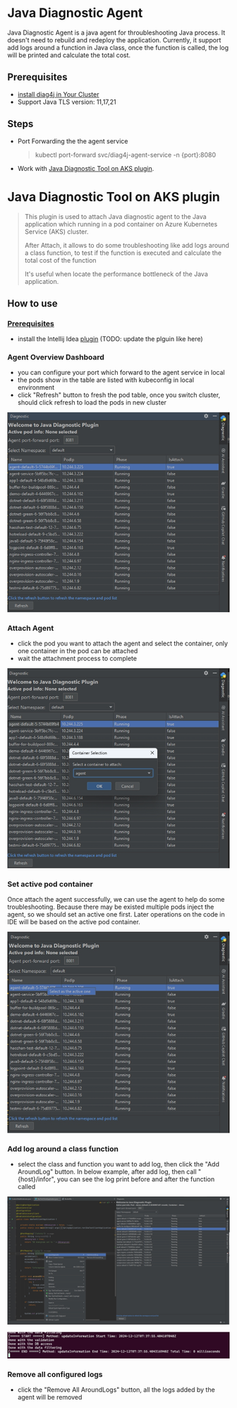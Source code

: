 # Java Diagnostic Agent
Java Diagnostic Agent is a java agent for throubleshooting Java process. It doesn't need to rebuild and redeploy the application. Currently, it support add logs around a function in Java class, once the function is called, the log will be printed and calculate the total cost.

## Prerequisites
- [install diag4j in Your Cluster](quick-start.md#steps)
- Support Java TLS version: 11,17,21

## Steps
- Port Forwarding the the agent service
  > kubectl port-forward svc/diag4j-agent-service -n <namespace> {port}:8080

- Work with [Java Diagnostic Tool on AKS plugin](#java-diagnostic-tool-on-aks-plugin).

# Java Diagnostic Tool on AKS plugin
> This plugin is used to attach Java diagnostic agent to the Java application which running in a pod container on Azure Kubernetes Service (AKS) cluster.
> 
> After Attach, it allows to do some troubleshooting like add logs around a class function, to test if the function is executed and calculate the total cost of the function
>
> It's useful when locate the performance bottleneck of the Java application.

## How to use
### [Prerequisites](#prerequisites)
  - install the Intellij Idea [plugin](https://plugins.jetbrains.com/plugin/26078-java-diagnostic-tool-on-aks) (TODO: update the plguin like here)

### Agent Overview Dashboard
  - you can configure your port which forward to the agent service in local 
  - the pods show in the table are listed with kubeconfig in local environment
  - click "Refresh" button to fresh the pod table, once you switch cluster, should click refresh to load the pods in new cluster
    
  ![Agent Overview](images/plugin/overview.png)

### Attach Agent
  - click the pod you want to attach the agent and select the container, only one container in the pod can be attached
  - wait the attachment process to complete
  
  ![Attach Agent](images/plugin/attach.png)

### Set active pod container
 Once attach the agent successfully, we can use the agent to help do some troubleshooting. Because there may be existed multiple pods inject the agent, so we should set an active one first. Later operations on the code in IDE will be based on the active pod container.

 ![Set active pod container](images/plugin/setactive.png)

### Add log around a class function
- select the class and function you want to add log, then click the "Add AroundLog" button. In below example, after add log, then call "{host}/infor", you can see the log print before and after the function called

![Add Log](images/plugin/addlog.png)

![Log Print](images/plugin/showlog.png)

### Remove all configured logs
- click the "Remove All AroundLogs" button, all the logs added by the agent will be removed

